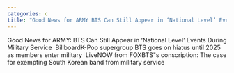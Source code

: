 ```yaml
---
categories: c
title: "Good News for ARMY BTS Can Still Appear in ‘National Level’ Events During Military Service  Billboard"
---
```

Good News for ARMY: BTS Can Still Appear in ‘National Level’ Events During Military Service&nbsp;&nbsp;BillboardK-Pop supergroup BTS goes on hiatus until 2025 as members enter military&nbsp;&nbsp;LiveNOW from FOXBTS"s conscription: The case for exempting South Korean band from military service&nbsp;